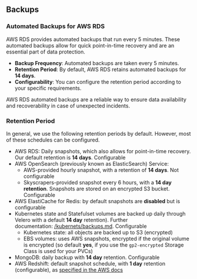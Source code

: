 ## Backups

### Automated Backups for AWS RDS

AWS RDS provides automated backups that run every 5 minutes. These automated backups allow for quick point-in-time recovery and are an essential part of data protection.

- **Backup Frequency**: Automated backups are taken every 5 minutes.
- **Retention Period**: By default, AWS RDS retains automated backups for **14 days**.
- **Configurability**: You can configure the retention period according to your specific requirements.

AWS RDS automated backups are a reliable way to ensure data availability and recoverability in case of unexpected incidents.

### Retention Period

In general, we use the following retention periods by default. However, most of these schedules can be configured.

- AWS RDS: Daily snapshots, which also allows for point-in-time recovery. Our default retention is **14 days**. Configurable
- AWS OpenSearch (previously known as ElasticSearch) Service:
  - AWS-provided hourly snapshot, with a retention of **14 days**. Not configurable
  - Skyscrapers-provided snapshot every 6 hours, with a **14 day retention**. Snapshots are stored on an encrypted S3 bucket. Configurable
- AWS ElastiCache for Redis: by default snapshots are **disabled** but is configurable
- Kubernetes state and Statefulset volumes are backed up daily through Velero with a default **14 day** retention). Further documentation: [/kubernets/backups.md](/kubernetes/backups.md). Configurable
  - Kubernetes state: all objects are backed up to S3 (encrypted)
  - EBS volumes: uses AWS snapshots, encrypted if the original volume is encrypted (so default **yes**, if you use the `gp2-encrypted` Storage Class is used for your PVCs)
- MongoDB: daily backup with **14 day** retention. Configurable
- AWS Redshift: default snapshot schedule, with **1 day** retention (configurable), as [specified in the AWS docs](https://docs.aws.amazon.com/redshift/latest/mgmt/working-with-snapshots.html#about-automated-snapshots)

